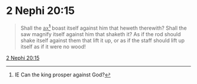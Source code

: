 # 2 Nephi 20:15

> Shall the <u>ax</u>[^a] boast itself against him that heweth therewith? Shall the saw magnify itself against him that shaketh it? As if the rod should shake itself against them that lift it up, or as if the staff should lift up itself as if it were no wood!

[2 Nephi 20:15](https://www.churchofjesuschrist.org/study/scriptures/bofm/2-ne/20?lang=eng&id=p15#p15)


[^a]: IE Can the king prosper against God?
